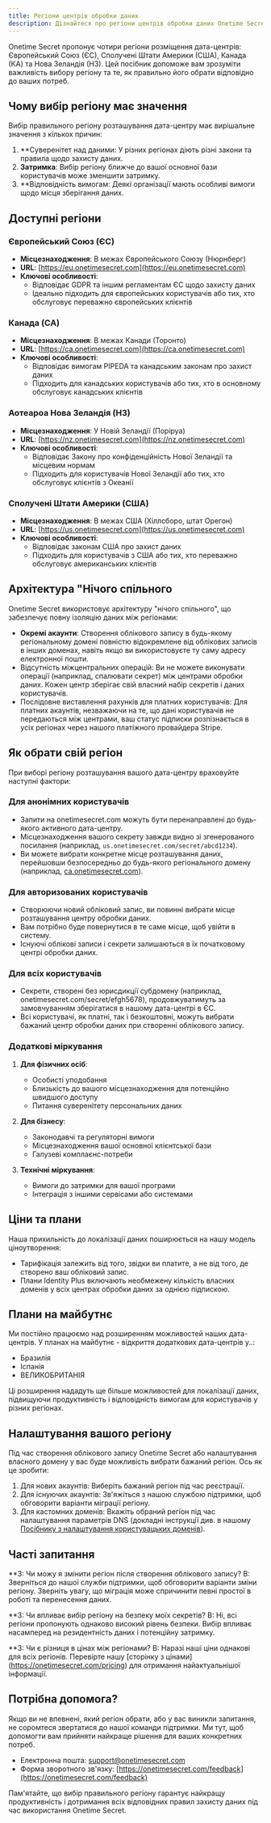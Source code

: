 ```yaml
---
title: Регіони центрів обробки даних
description: Дізнайтеся про регіони центрів обробки даних Onetime Secret і про те, як вибрати правильний для ваших потреб.
---
```


Onetime Secret пропонує чотири регіони розміщення дата-центрів: Європейський Союз (ЄС), Сполучені Штати Америки (США), Канада (КА) та Нова Зеландія (НЗ). Цей посібник допоможе вам зрозуміти важливість вибору регіону та те, як правильно його обрати відповідно до ваших потреб.

## Чому вибір регіону має значення

Вибір правильного регіону розташування дата-центру має вирішальне значення з кількох причин:

1. **Суверенітет над даними: У різних регіонах діють різні закони та правила щодо захисту даних.
2. **Затримка**: Вибір регіону ближче до вашої основної бази користувачів може зменшити затримку.
3. **Відповідність вимогам: Деякі організації мають особливі вимоги щодо місця зберігання даних.

## Доступні регіони

### Європейський Союз (ЄС)

- **Місцезнаходження**: В межах Європейського Союзу (Нюрнберг)
- **URL**: [https://eu.onetimesecret.com](https://eu.onetimesecret.com)
- **Ключові особливості**:
  - Відповідає GDPR та іншим регламентам ЄС щодо захисту даних
  - Ідеально підходить для європейських користувачів або тих, хто обслуговує переважно європейських клієнтів

### Канада (CA)

- **Місцезнаходження**: В межах Канади (Торонто)
- **URL**: [https://ca.onetimesecret.com](https://ca.onetimesecret.com)
- **Ключові особливості**:
  - Відповідає вимогам PIPEDA та канадським законам про захист даних
  - Підходить для канадських користувачів або тих, хто в основному обслуговує канадських клієнтів

### Аотеароа Нова Зеландія (НЗ)

- **Місцезнаходження**: У Новій Зеландії (Поріруа)
- **URL**: [https://nz.onetimesecret.com](https://nz.onetimesecret.com)
- **Ключові особливості**:
  - Відповідає Закону про конфіденційність Нової Зеландії та місцевим нормам
  - Підходить для користувачів Нової Зеландії або тих, хто обслуговує клієнтів з Океанії

### Сполучені Штати Америки (США)

- **Місцезнаходження**: В межах США (Хіллсборо, штат Орегон)
- **URL**: [https://us.onetimesecret.com](https://us.onetimesecret.com)
- **Ключові особливості**:
  - Відповідає законам США про захист даних
  - Підходить для користувачів з США або тих, хто переважно обслуговує американських клієнтів

## Архітектура "Нічого спільного

Onetime Secret використовує архітектуру "нічого спільного", що забезпечує повну ізоляцію даних між регіонами:

- **Окремі акаунти**: Створення облікового запису в будь-якому регіональному домені повністю відокремлене від облікових записів в інших доменах, навіть якщо ви використовуєте ту саму адресу електронної пошти.
- Відсутність міжцентральних операцій: Ви не можете виконувати операції (наприклад, спалювати секрет) між центрами обробки даних. Кожен центр зберігає свій власний набір секретів і даних користувачів.
- Послідовне виставлення рахунків для платних користувачів: Для платних акаунтів, незважаючи на те, що дані користувачів не передаються між центрами, ваш статус підписки розпізнається в усіх регіонах через нашого платіжного провайдера Stripe.

## Як обрати свій регіон

При виборі регіону розташування вашого дата-центру враховуйте наступні фактори:

### Для анонімних користувачів

- Запити на onetimesecret.com можуть бути перенаправлені до будь-якого активного дата-центру.
- Місцезнаходження вашого секрету завжди видно зі згенерованого посилання (наприклад, `us.onetimesecret.com/secret/abcd1234`).
- Ви можете вибрати конкретне місце розташування даних, перейшовши безпосередньо до будь-якого регіонального домену (наприклад, [ca.onetimesecret.com](https://ca.onetimesecret.com/)).

### Для авторизованих користувачів

- Створюючи новий обліковий запис, ви повинні вибрати місце розташування центру обробки даних.
- Вам потрібно буде повернутися в те саме місце, щоб увійти в систему.
- Існуючі облікові записи і секрети залишаються в їх початковому центрі обробки даних.

### Для всіх користувачів

- Секрети, створені без юрисдикції субдомену (наприклад, onetimesecret.com/secret/efgh5678), продовжуватимуть за замовчуванням зберігатися в нашому дата-центрі в ЄС.
- Всі користувачі, як платні, так і безкоштовні, можуть вибрати бажаний центр обробки даних при створенні облікового запису.

### Додаткові міркування

1. **Для фізичних осіб**:
   - Особисті уподобання
   - Близькість до вашого місцезнаходження для потенційно швидшого доступу
   - Питання суверенітету персональних даних

2. **Для бізнесу**:
   - Законодавчі та регуляторні вимоги
   - Місцезнаходження вашої основної клієнтської бази
   - Галузеві комплаєнс-потреби

3. **Технічні міркування**:
   - Вимоги до затримки для вашої програми
   - Інтеграція з іншими сервісами або системами

## Ціни та плани

Наша прихильність до локалізації даних поширюється на нашу модель ціноутворення:

- Тарифікація залежить від того, звідки ви платите, а не від того, де створено ваш обліковий запис.
- Плани Identity Plus включають необмежену кількість власних доменів у всіх центрах обробки даних за однією підпискою.

## Плани на майбутнє

Ми постійно працюємо над розширенням можливостей наших дата-центрів. У планах на майбутнє - відкриття додаткових дата-центрів у..:

- Бразилія
- Іспанія
- ВЕЛИКОБРИТАНІЯ

Ці розширення нададуть ще більше можливостей для локалізації даних, підвищуючи продуктивність і відповідність вимогам для користувачів у різних регіонах.

## Налаштування вашого регіону

Під час створення облікового запису Onetime Secret або налаштування власного домену у вас буде можливість вибрати бажаний регіон. Ось як це зробити:

1. Для нових акаунтів: Виберіть бажаний регіон під час реєстрації.
2. Для існуючих акаунтів: Зв'яжіться з нашою службою підтримки, щоб обговорити варіанти міграції регіону.
3. Для кастомних доменів: Вкажіть обраний регіон під час налаштування параметрів DNS (докладні інструкції див. в нашому [Посібнику з налаштування користувацьких доменів](/docs/custom-domains/setup-guide)).

## Часті запитання

**З: Чи можу я змінити регіон після створення облікового запису?
В: Зверніться до нашої служби підтримки, щоб обговорити варіанти зміни регіону. Зверніть увагу, що міграція може спричинити певні простої в роботі та перенесення даних.

**З: Чи впливає вибір регіону на безпеку моїх секретів?
В: Ні, всі регіони пропонують однаково високий рівень безпеки. Вибір впливає насамперед на резидентність даних і потенційну затримку.

**З: Чи є різниця в цінах між регіонами?
В: Наразі наші ціни однакові для всіх регіонів. Перевірте нашу [сторінку з цінами] (https://onetimesecret.com/pricing) для отримання найактуальнішої інформації.

## Потрібна допомога?

Якщо ви не впевнені, який регіон обрати, або у вас виникли запитання, не соромтеся звертатися до нашої команди підтримки. Ми тут, щоб допомогти вам прийняти найкраще рішення для ваших конкретних потреб.

- Електронна пошта: support@onetimesecret.com
- Форма зворотного зв'язку: [https://onetimesecret.com/feedback](https://onetimesecret.com/feedback)

Пам'ятайте, що вибір правильного регіону гарантує найкращу продуктивність і дотримання всіх відповідних правил захисту даних під час використання Onetime Secret.
